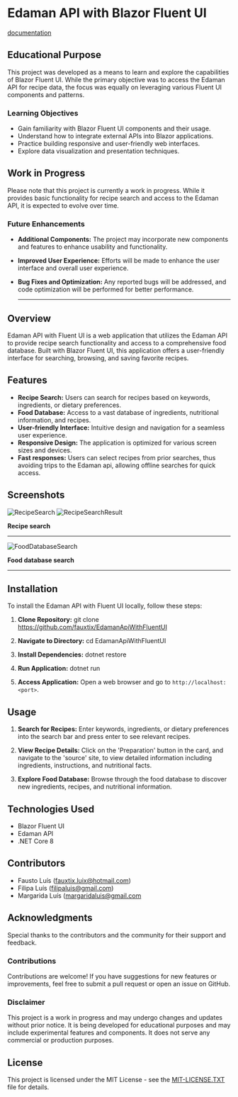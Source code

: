 # Edaman API with Blazor Fluent UI 
[documentation](https://fluentui-blazor.net/)

## Educational Purpose

This project was developed as a means to learn and explore the capabilities of Blazor Fluent UI. While the primary objective was to access the Edaman API for recipe data, the focus was equally on leveraging various Fluent UI components and patterns.

### Learning Objectives

- Gain familiarity with Blazor Fluent UI components and their usage.
- Understand how to integrate external APIs into Blazor applications.
- Practice building responsive and user-friendly web interfaces.
- Explore data visualization and presentation techniques.

## Work in Progress

Please note that this project is currently a work in progress. While it provides basic functionality for recipe search and access to the Edaman API, it is expected to evolve over time.

### Future Enhancements

- **Additional Components:** The project may incorporate new components and features to enhance usability and functionality.
- **Improved User Experience:** Efforts will be made to enhance the user interface and overall user experience.
- **Bug Fixes and Optimization:** Any reported bugs will be addressed, and code optimization will be performed for better performance.

  ---
## Overview

Edaman API with Fluent UI is a web application that utilizes the Edaman API to provide recipe search functionality and access to a comprehensive food database. Built with Blazor Fluent UI, this application offers a user-friendly interface for searching, browsing, and saving favorite recipes.

## Features

- **Recipe Search:** Users can search for recipes based on keywords, ingredients, or dietary preferences.
- **Food Database:** Access to a vast database of ingredients, nutritional information, and recipes.
- **User-friendly Interface:** Intuitive design and navigation for a seamless user experience.
- **Responsive Design:** The application is optimized for various screen sizes and devices.
- **Fast responses:** Users can select recipes from prior searches, thus avoiding trips to the Edaman api, allowing offline searches for quick access.

## Screenshots

![RecipeSearch](https://github.com/fauxtix/EdamanApiWithFluentUI/assets/49880538/e5f0c4f2-158f-4a08-81ed-c8c342fd2469)
![RecipeSearchResult](https://github.com/fauxtix/EdamanApiWithFluentUI/assets/49880538/f1d5bc1a-1866-4413-9d0a-a763cdb9b80c)

**Recipe search**
***
![FoodDatabaseSearch](https://github.com/fauxtix/EdamanApiWithFluentUI/assets/49880538/de5d9040-4905-496e-930c-d8d990eb11fe)

**Food database search**
***
## Installation

To install the Edaman API with Fluent UI locally, follow these steps:

1. **Clone Repository:**
   git clone https://github.com/fauxtix/EdamanApiWithFluentUI

2. **Navigate to Directory:**
   cd EdamanApiWithFluentUI

3. **Install Dependencies:**
   dotnet restore

4. **Run Application:**
   dotnet run

5. **Access Application:**
Open a web browser and go to `http://localhost:<port>`.

## Usage

1. **Search for Recipes:**
Enter keywords, ingredients, or dietary preferences into the search bar and press enter to see relevant recipes.

2. **View Recipe Details:**
Click on the 'Preparation' button in the card, and navigate to the 'source' site, to view detailed information including ingredients, instructions, and nutritional facts.

3. **Explore Food Database:**
Browse through the food database to discover new ingredients, recipes, and nutritional information.

## Technologies Used

- Blazor Fluent UI
- Edaman API
- .NET Core 8

## Contributors

- Fausto Luís (fauxtix.luix@hotmail.com)
- Filipa Luís (filipaluis@gmail.com)
- Margarida Luís (margaridaluis@gmail.com


## Acknowledgments

Special thanks to the contributors and the community for their support and feedback.

### Contributions

Contributions are welcome! If you have suggestions for new features or improvements, feel free to submit a pull request or open an issue on GitHub.

### Disclaimer

This project is a work in progress and may undergo changes and updates without prior notice. It is being developed for educational purposes and may include experimental features and components.
It does not serve any commercial or production purposes.

## License

This project is licensed under the MIT License - see the [MIT-LICENSE.TXT](https://github.com/fauxtix/EdamanApiWithFluentUI/blob/master/EdamanFluentApi/MIT-LICENSE.txt) file for details.
